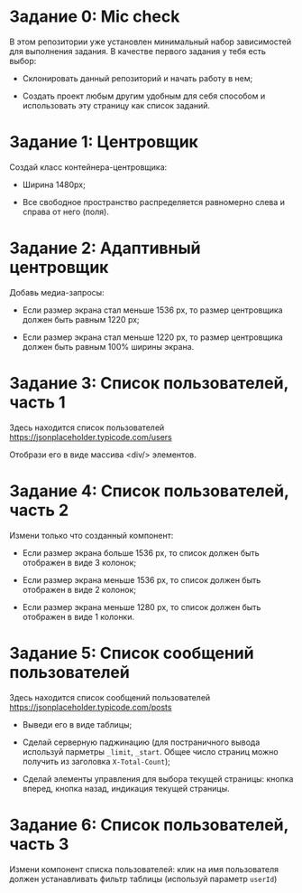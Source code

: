 # Задание 0: Mic check

В этом репозитории уже установлен минимальный набор зависимостей для выполнения задания. В качестве первого задания у тебя есть выбор:

- Склонировать данный репозиторий и начать работу в нем;

- Создать проект любым другим удобным для себя способом и использовать эту страницу как список заданий.

# Задание 1: Центровщик

Создай класс контейнера-центровщика: 

- Ширина 1480px;

- Все свободное пространство распределяется равномерно слева и справа от него (поля).

# Задание 2: Адаптивный центровщик

Добавь медиа-запросы:

- Если размер экрана стал меньше 1536 px, то размер центровщика должен быть равным 1220 px;

- Если размер экрана стал меньше 1220 px, то размер центровщика должен быть равным 100% ширины экрана.

# Задание 3: Список пользователей, часть 1

Здесь находится список пользователей https://jsonplaceholder.typicode.com/users 

Отобрази его в виде массива &lt;div/&gt; элементов.

# Задание 4: Список пользователей, часть 2

Измени только что созданный компонент:

- Если размер экрана больше 1536 px, то список должен быть отображен в виде 3 колонок;

- Если размер экрана меньше 1536 px, то список должен быть отображен в виде 2 колонок;

- Если размер экрана меньше 1280 px, то список должен быть отображен в виде 1 колонки.


# Задание 5: Список сообщений пользователей 

Здесь находится список сообщений пользователей https://jsonplaceholder.typicode.com/posts 

- Выведи его в виде таблицы;

- Сделай серверную паджинацию (для постраничного вывода используй парметры `_limit`, `_start`. Общее число страниц можно получить из заголовка `X-Total-Count`);

- Сделай элементы управления для выбора текущей страницы: кнопка вперед, кнопка назад, индикация текущей страницы.

# Задание 6: Список пользователей, часть 3

Измени компонент списка пользователей: клик на имя пользователя должен устанавливать фильтр таблицы (используй параметр `userId`)